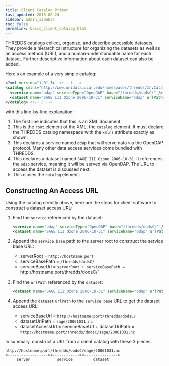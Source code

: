 ```yaml
---
title: Client Catalog Primer
last_updated: 2018-08-24
sidebar: admin_sidebar
toc: false
permalink: basic_client_catalog.html
---
```


THREDDS catalogs collect, organize, and describe accessible datasets.
They provide a hierarchical structure for organizing the datasets as well as an access method (URL), and a human-understandable name for each dataset.
Further descriptive information about each dataset can also be added.

Here's an example of a very simple catalog:

~~~xml
<?xml version="1.0" ?>  <!-- 1 -->
<catalog xmlns="http://www.unidata.ucar.edu/namespaces/thredds/InvCatalog/v1.0" > <!-- 2 -->
  <service name="odap" serviceType="OpenDAP" base="/thredds/dodsC/" /> <!-- 3 -->
  <dataset name="SAGE III Ozone 2006-10-31" serviceName="odap" urlPath="sage/20061031.nc" ID="20061031.nc"/> <!-- 4 -->
</catalog> <!-- 5 -->
~~~

with this line-by-line explanation:

1. The first line indicates that this is an XML document.
2. This is the `root` element of the XML, the `catalog` element.
   It must declare the THREDDS catalog namespace with the `xmlns` attribute exactly as shown.
3. This declares a service named `odap` that will serve data via the OpenDAP protocol.
   Many other data access services come bundled with THREDDS.
4. This declares a dataset named `SAGE III Ozone 2006-10-31`. 
   It references the `odap` service, meaning it will be served via OpenDAP.
   The URL to access the dataset is discussed next.
5. This closes the `catalog` element.

## Constructing An Access URL

Using the catalog directly above, here are the steps for client software to construct a dataset access URL:

1. Find the `service` referenced by the dataset:

   ~~~xml
   <service name="odap" serviceType="OpenDAP" base="/thredds/dodsC/" />
   <dataset name="SAGE III Ozone 2006-10-31" serviceName="odap" urlPath="sage/20061031.nc" ID="20061031.nc"/>
   ~~~

2. Append the `service base` path to the server root to construct the service base URL:
   * serverRoot = `http://hostname:port`
   * serviceBasePath = `/thredds/dodsC/`
   * serviceBaseUrl = `serverRoot + serviceBasePath = `http://hostname:port/thredds/dodsC/`
3. Find the `urlPath` referenced by the `dataset`:
   ~~~xml
   <dataset name="SAGE III Ozone 2006-10-31" serviceName="odap" urlPath="sage/20061031.nc" ID="20061031.nc"/>
   ~~~
4. Append the `dataset` `urlPath` to the `service base` URL to get the dataset access URL:
   * serviceBaseUrl = `http://hostname:port/thredds/dodsC/`
   * datasetUrlPath = `sage/20061031.nc`
   * datasetAccessUrl = serviceBaseUrl + datasetUrlPath = `http://hostname:port/thredds/dodsC/sage/20061031.nc`

In summary, construct a URL from a client catalog with these 3 pieces:

~~~
http://hostname:port/thredds/dodsC/sage/20061031.nc
<------------------><------------><--------------->
     server            service         dataset
~~~
